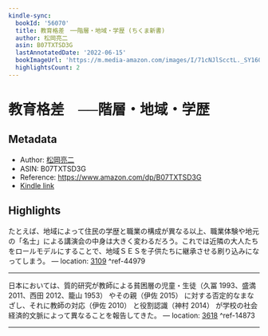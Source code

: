 ```yaml
---
kindle-sync:
  bookId: '56070'
  title: 教育格差　──階層・地域・学歴 (ちくま新書)
  author: 松岡亮二
  asin: B07TXTSD3G
  lastAnnotatedDate: '2022-06-15'
  bookImageUrl: 'https://m.media-amazon.com/images/I/71cNJlScctL._SY160.jpg'
  highlightsCount: 2
---
```

# 教育格差　──階層・地域・学歴
## Metadata
* Author: [松岡亮二](https://www.amazon.comundefined)
* ASIN: B07TXTSD3G
* Reference: https://www.amazon.com/dp/B07TXTSD3G
* [Kindle link](kindle://book?action=open&asin=B07TXTSD3G)

## Highlights
たとえば、地域によって住民の学歴と職業の構成が異なる以上、職業体験や地元の「名士」による講演会の中身は大きく変わるだろう。これでは近隣の大人たちをロールモデルにすることで、地域ＳＥＳを子供たちに継承させる刷り込みになってしまう。 — location: [3109](kindle://book?action=open&asin=B07TXTSD3G&location=3109) ^ref-44979

---
日本においては、質的研究が教師による貧困層の児童・生徒（久冨 1993、盛満 2011、西田 2012、籠山 1953） やその親（伊佐 2015） に対する否定的なまなざし、それに教師の対応（伊佐 2010） と役割認識（神村 2014） が学校の社会経済的文脈によって異なることを報告してきた。 — location: [3618](kindle://book?action=open&asin=B07TXTSD3G&location=3618) ^ref-14873

---
